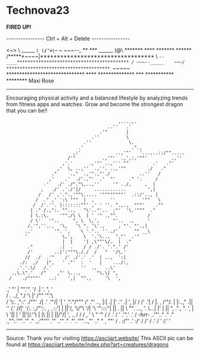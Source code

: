 # Technova23
__FIRED UP!__


---------------- Ctrl + Alt + Delete ----------------

<~>
 \ \,_____
       ___`\
       \('>\`-__
         ~      ~~~--__            **              ***
               ______  (@\   *******  ****    *******    ******
              /******~~~~\|**********************************
      \       `--____******************************************
     / ~~~--_____    ~~~/ ***************************************
                 `~~~~~         ******************************
                                      ****    **************
                                        ***       ***********
                                                        ******** Maxi Rose

------------------------------------------------


Encouraging physical activity and a balanced lifestyle by analyzing trends from fitness apps and watches. Grow and become the strongest dragon that you can be!!




                                              ,....,.
                                          ..''   .'
                                       .'"       |
                                    .''          \
                                 .''              \.
                               .'                  .".,
                             ,:'             ..,'"'   '...,..::/"".....
                           /'"          .,'"'  .,',:,'""'         .,''
                         ,'.'      .,'"' ..,''' ""         .'   ."'
                       ,'  \, ..,''  .,''. ..,'""        ./   ."
                     ."     .,"  .,'".,"'./           ..''   /
                    ,'    .'  ./'.,"'  .'  "'     ." '.     /
                  .'   ./' ./"."\,..,''     '" ../,     ,  |
                 ,   ./' .'./'|/     ............        ',|
                /   /' ,'.".,'""\..... '""""""""'  .::/'.., |
               /  ." ,' ':\ """  |  ,      ''          '""   \
              /  /'.''. |:::::::""' ,' ' ''. ".,.,  """'    .""
             | ." /.,":. ""..,   "\'.."'..  ;"'  '\.'"""  ."
             | \.:\.    '""./\ \  | ' '" .,"".           /
             / \'   '"..     ", \  \,',     "'..  .,     '
            /.'",''..,  '\,   '\ ". '\'.,     , "'. "'.,|
           .,'        '". ',    \ '.".. ''../'      "" __\
           '             \,',    \  '.'\..,  ","'  .'"
                         |  |    '| ,\""'\/.  |  ."
            ."          .|  .    / / ./'. '.".' /'
            /'        ..|':"""\././  /   "  '/\.'
           //  ./  .'"    /' ./'.' .'  | ..,  ':|
         ./:  ,/   |",   ' ."'  :  '   |    .../:,
        .'.'.\/   /.'           ''  .,   ..\'
      .,\.\".'   /"    ,"' \...,      "\.\| ",
     /    ./""""'   ..:    ',|  "".,     '\  ',
  .,' "'   \|     "".'".    '/  .| '\.     ", '\
 /          \.    ../,   "./ '\ |'  \/"" '".'\  \
/   '\\:.   \,"\::'  ./""'    ./|  .'     .'"/| '|
' ,"\:"/"""  /'  ."\'  .., |:| .| |'    .'' .\|  ',
|/  / /'    .'| /  |. \,    /'"/. |  |:\..," .||  \
'' /.'      //\|'  '\/\:.   :,/"'::.  ,   ..::'|  |
            ||'/,    '\\/"\ '/|    '\ '"::::"| || .
            || \\       "".   ...,  '.  \\...| |' |
            ||  "\,         .".\, ". ', | \  '||  |
             '              |\|'|\/.''\ | |\  ||  |
                            ||\/"/| '\, ., / / /  ,
                             ' \  "   '"  / / .' /
                                '      .'".' .' /
       -hrr-                      ..'"'.." ." ."
                              .,"":.'""..'" ."
                         .,:'"'"'  .'"  ..'"
                       ." ."'..'""...,"'
                    .." "    , ""'
                   /  . :/"'
                 .'  :/'
                /  /'
               / .'
              / '
             /.'
             '

------------------------------------------------











Source:
Thank you for visiting https://asciiart.website/
This ASCII pic can be found at
https://asciiart.website/index.php?art=creatures/dragons

